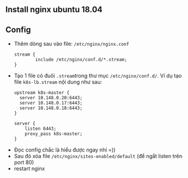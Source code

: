 ## Install nginx ubuntu 18.04
## Config
- Thêm dòng sau vào file: `/etc/nginx/nginx.conf`
  ```
  stream {
          include /etc/nginx/conf.d/*.stream;
  }
  ```
- Tạo 1 file có đuôi `.stream`trong thư mục `/etc/nginx/conf.d/`. Ví dụ tạo file `k8s-lb.stream` nội dung như sau:
  ```
  upstream k8s-master {
    server 10.148.0.20:6443;	
    server 10.148.0.17:6443;	
    server 10.148.0.18:6443;	
  }

  server {
      listen 6443;
      proxy_pass k8s-master;
  }
  ```
- Đọc config chắc là hiểu được ngay nhỉ =))
- Sau đó xóa file `/etc/nginx/sites-enabled/default` (để ngắt listen trên port 80)
- restart nginx
